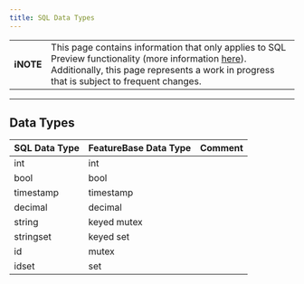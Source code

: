 ```yaml
---
title: SQL Data Types
---
```


| | |
|-|-|
| **ℹ️NOTE** | This page contains information that only applies to SQL Preview functionality (more information [here](/data-querying/sql-preview)). Additionally, this page represents a work in progress that is subject to frequent changes. |

---


## Data Types

| **SQL Data Type** | **FeatureBase Data Type** | **Comment**  |
|---------------|-----------------------|----------|
| int           | int                   |          |
| bool          | bool                  |          |
| timestamp     | timestamp             |          |
| decimal       | decimal               |          |
| string        | keyed mutex           |          |
| stringset     | keyed set             |          |
| id            | mutex                 |          |
| idset         | set                   |          |
